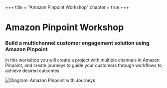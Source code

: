 +++
title = "Amazon Pinpoint Workshop"
chapter = true
+++

# Amazon Pinpoint Workshop

### Build a multichannel customer engagement solution using Amazon Pinpoint

In this workshop you will create a project with multiple channels in Amazon Pinpoint, and create journeys to guide your customers through workflows to achieve desired outcomes.

![Diagram: Amazon Pinpoint with Journeys](https://d1.awsstatic.com/product-marketing/Pinpoint/Product-page-diagram_Amazon-Pinpoint-with-Journeys-@2x.59f755aedb4ea26ddbdeade13529046129c3d7a1.png)
